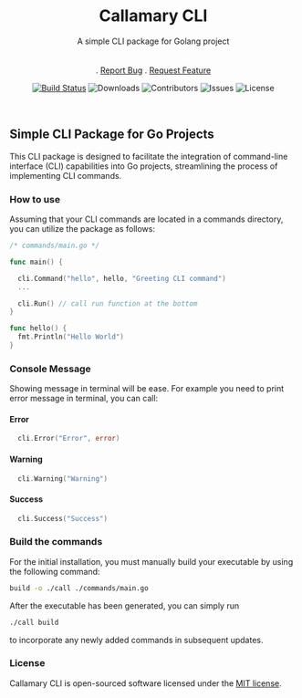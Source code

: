 <h1 align="center">Callamary CLI</h3>
  <p align="center">
    A simple CLI package for Golang project
    <br/>
    <br/>
    <br/>
    .
    <a href="https://github.com/callamary/cli/issues">Report Bug</a>
    .
    <a href="https://github.com/callamary/cli/issues">Request Feature</a>
  </p>
</p>

<p align="center">
  <a href="https://github.com/callamary/cli/actions"><img src="https://github.com/callamary/cli/actions/workflows/go.yml/badge.svg" alt="Build Status"></a>
  <img src="https://img.shields.io/github/downloads/callamary/cli/total?color=dark-blue" alt="Downloads">
  <img src="https://img.shields.io/github/contributors/callamary/cli?color=dark-green" alt="Contributors">
  <img src="https://img.shields.io/github/issues/callamary/cli" alt="Issues">
  <img src="https://img.shields.io/badge/license-MIT-green" alt="License">
</p>


<br />

## Simple CLI Package for Go Projects
This CLI package is designed to facilitate the integration of command-line interface (CLI) capabilities into Go projects, streamlining the process of implementing CLI commands.

### How to use
Assuming that your CLI commands are located in a commands directory, you can utilize the package as follows:
```go
/* commands/main.go */

func main() {

  cli.Command("hello", hello, "Greeting CLI command")
  ...

  cli.Run() // call run function at the bottom
}

func hello() {
  fmt.Println("Hello World")
}
```

### Console Message
Showing message in terminal will be ease. For example you need to print error message in terminal, you can call:

#### Error
```go 
  cli.Error("Error", error)
```

#### Warning
```go 
  cli.Warning("Warning")
```

#### Success
```go 
  cli.Success("Success")
```


### Build the commands
For the initial installation, you must manually build your executable by using the following command:
```bash 
build -o ./call ./commands/main.go
```
After the executable has been generated, you can simply run 
```bash 
./call build
```
to incorporate any newly added commands in subsequent updates.


### License
Callamary CLI is open-sourced software licensed under the [MIT license](https://opensource.org/licenses/MIT).



